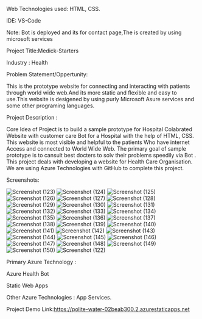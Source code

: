 Web Technologies used: HTML, CSS.

IDE: VS-Code

Note: Bot is deployed and its for contact page,The is created by using microsoft services

Project Title:Medick-Starters

Industry : Health

Problem Statement/Oppertunity:

This is the prototype website for connecting and interacting with patients through world wide web.And its more static and flexible and easy to use.This website is desigened by using purly Microsoft  Asure services and some other programing languages. 

Project Description :

Core Idea of Project is to build a sample prototype for Hospital Colabrated Website with customer care Bot for a Hospital with the help of HTML, CSS. This website is most visible and helpful to the patients Who have internet Access and connected to World Wide Web. The primary goal of sample prototype is to cansult best docters to solv their problems  speedily via Bot . This project deals with developing a website for Health Care Organisation. We are using Azure Technologies with GitHub to complete this project.

Screenshots:


![Screenshot (123)](https://user-images.githubusercontent.com/111627648/214852832-ff0853f6-f708-46ac-813c-36843a09dd84.png)
![Screenshot (124)](https://user-images.githubusercontent.com/111627648/214852845-ae2af15f-6995-426a-86b8-6678ad0f6b7d.png)
![Screenshot (125)](https://user-images.githubusercontent.com/111627648/214852848-b7fc715f-2490-4d11-938f-5cc11e88e4a7.png)
![Screenshot (126)](https://user-images.githubusercontent.com/111627648/214852849-d015951b-f81a-4036-a802-31f5ce0f3cc1.png)
![Screenshot (127)](https://user-images.githubusercontent.com/111627648/214852858-586d78e9-212f-4c20-8eee-25caa9265811.png)
![Screenshot (128)](https://user-images.githubusercontent.com/111627648/214852860-ed3a6b22-b158-4dc5-bd76-bad7abcbfa28.png)
![Screenshot (129)](https://user-images.githubusercontent.com/111627648/214852865-a2569b1d-bc89-41ed-8831-65772e7c6806.png)
![Screenshot (130)](https://user-images.githubusercontent.com/111627648/214852872-216f6b79-1f3b-465e-960c-a08cf6636fa8.png)
![Screenshot (131)](https://user-images.githubusercontent.com/111627648/214852875-8b6838b0-dc6a-4b02-89a9-7c5c8ea62dcc.png)
![Screenshot (132)](https://user-images.githubusercontent.com/111627648/214852876-a8134e67-2596-458f-830b-7b592bf04349.png)
![Screenshot (133)](https://user-images.githubusercontent.com/111627648/214852878-93fb8657-f5f4-4c4f-a152-1ea3fb91d8fc.png)
![Screenshot (134)](https://user-images.githubusercontent.com/111627648/214852881-dd48bfca-6734-42b1-818f-89c8f06f2ba5.png)
![Screenshot (135)](https://user-images.githubusercontent.com/111627648/214852883-ef2e3b22-93fe-4873-a268-ef36e2792984.png)
![Screenshot (136)](https://user-images.githubusercontent.com/111627648/214852884-6a58fc83-86ae-4066-9b18-8a893e75bbc5.png)
![Screenshot (137)](https://user-images.githubusercontent.com/111627648/214852888-b9edb6cc-77db-4951-ac12-56d42fb97b10.png)
![Screenshot (138)](https://user-images.githubusercontent.com/111627648/214852893-9d1ba78a-b6b2-4c93-bcdb-4a66b0666efe.png)
![Screenshot (139)](https://user-images.githubusercontent.com/111627648/214852898-d0a37d8c-dea2-4554-8494-5c01d2ec7bad.png)
![Screenshot (140)](https://user-images.githubusercontent.com/111627648/214852904-804cc0cc-4e2d-4b10-9d46-1036a02ec2e6.png)
![Screenshot (141)](https://user-images.githubusercontent.com/111627648/214852907-5d8da40c-c6fa-410e-ae3c-2ca1f7c83a8e.png)
![Screenshot (142)](https://user-images.githubusercontent.com/111627648/214852913-4ef8c785-800b-4c8b-8f5b-e972351b7cb4.png)
![Screenshot (143)](https://user-images.githubusercontent.com/111627648/214852918-376d8fc3-6252-4fdb-a177-4410c7ffec7e.png)
![Screenshot (144)](https://user-images.githubusercontent.com/111627648/214852922-1fd0510d-1472-4f0b-a7c3-d311b6d8cf1c.png)
![Screenshot (145)](https://user-images.githubusercontent.com/111627648/214852924-4005d81e-18a3-421d-92b2-c0a68f6be1bc.png)
![Screenshot (146)](https://user-images.githubusercontent.com/111627648/214852927-1c06627c-3b10-413e-a0f4-ce01d80d1326.png)
![Screenshot (147)](https://user-images.githubusercontent.com/111627648/214852929-5ab56d7e-45cd-4cd1-82ea-3e6cf93d7d46.png)
![Screenshot (148)](https://user-images.githubusercontent.com/111627648/214852931-f57d2d69-c0bd-4a7e-8416-331fbbd8ff28.png)
![Screenshot (149)](https://user-images.githubusercontent.com/111627648/214852935-174654e8-f2f5-4330-9824-2f171be0c6f8.png)
![Screenshot (150)](https://user-images.githubusercontent.com/111627648/214852942-64911102-e0fa-415e-ab8a-04229693b665.png)
![Screenshot (122)](https://user-images.githubusercontent.com/111627648/214853069-0d27b301-ac70-4926-9900-30dbbcb39e12.png)



Primary Azure Technology :

Azure Health Bot 

Static Web Apps

Other Azure Technologies : App Services.

Project Demo Link:https://polite-water-02beab300.2.azurestaticapps.net
